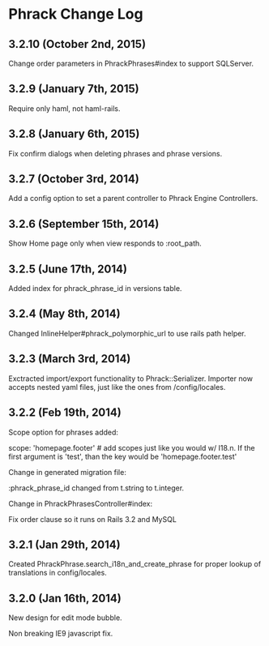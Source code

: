 # Phrack Change Log

## 3.2.10 (October 2nd, 2015)

Change order parameters in PhrackPhrases#index to support SQLServer.

## 3.2.9 (January 7th, 2015)

Require only haml, not haml-rails.

## 3.2.8 (January 6th, 2015)

Fix confirm dialogs when deleting phrases and phrase versions.

## 3.2.7 (October 3rd, 2014)

Add a config option to set a parent controller to Phrack Engine Controllers.

## 3.2.6 (September 15th, 2014)

Show Home page only when view responds to :root_path.

## 3.2.5 (June 17th, 2014)

Added index for phrack_phrase_id in versions table.

## 3.2.4 (May 8th, 2014)

Changed InlineHelper#phrack_polymorphic_url to use rails path helper.

## 3.2.3 (March 3rd, 2014)

Exctracted import/export functionality to Phrack::Serializer. Importer now accepts nested yaml files, just like the ones from /config/locales.

## 3.2.2 (Feb 19th, 2014)

Scope option for phrases added:

scope: 'homepage.footer' # add scopes just like you would w/ I18.n. If the first argument is 'test', than the key would be 'homepage.footer.test'

Change in generated migration file:

:phrack_phrase_id changed from t.string to t.integer.

Change in PhrackPhrasesController#index:

Fix order clause so it runs on Rails 3.2 and MySQL

## 3.2.1 (Jan 29th, 2014)

Created PhrackPhrase.search_i18n_and_create_phrase for proper lookup of translations in config/locales.

## 3.2.0 (Jan 16th, 2014)

New design for edit mode bubble.

Non breaking IE9 javascript fix.
